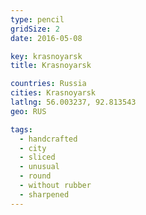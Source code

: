 ```yaml
---
type: pencil
gridSize: 2
date: 2016-05-08

key: krasnoyarsk
title: Krasnoyarsk

countries: Russia
cities: Krasnoyarsk
latlng: 56.003237, 92.813543
geo: RUS

tags:
  - handcrafted
  - city
  - sliced
  - unusual
  - round
  - without rubber
  - sharpened
---
```

